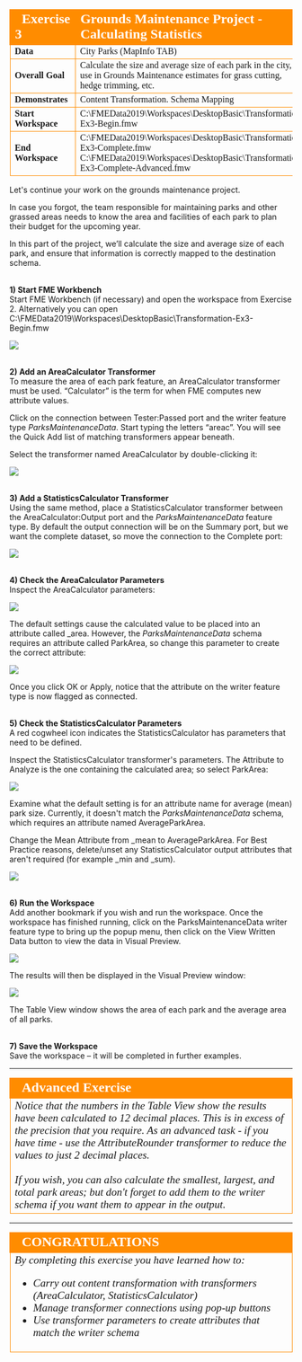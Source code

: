 <!--Exercise Section-->


<table style="border-spacing: 0px;border-collapse: collapse;font-family:serif">
<tr>
<td width=25% style="vertical-align:middle;background-color:darkorange;border: 2px solid darkorange">
<i class="fa fa-cogs fa-lg fa-pull-left fa-fw" style="color:white;padding-right: 12px;vertical-align:text-top"></i>
<span style="color:white;font-size:x-large;font-weight: bold">Exercise 3</span>
</td>
<td style="border: 2px solid darkorange;background-color:darkorange;color:white">
<span style="color:white;font-size:x-large;font-weight: bold">Grounds Maintenance Project - Calculating Statistics</span>
</td>
</tr>

<tr>
<td style="border: 1px solid darkorange; font-weight: bold">Data</td>
<td style="border: 1px solid darkorange">City Parks (MapInfo TAB)</td>
</tr>

<tr>
<td style="border: 1px solid darkorange; font-weight: bold">Overall Goal</td>
<td style="border: 1px solid darkorange">Calculate the size and average size of each park in the city, to use in Grounds Maintenance estimates for grass cutting, hedge trimming, etc.</td>
</tr>

<tr>
<td style="border: 1px solid darkorange; font-weight: bold">Demonstrates</td>
<td style="border: 1px solid darkorange">Content Transformation. Schema Mapping</td>
</tr>

<tr>
<td style="border: 1px solid darkorange; font-weight: bold">Start Workspace</td>
<td style="border: 1px solid darkorange">C:\FMEData2019\Workspaces\DesktopBasic\Transformation-Ex3-Begin.fmw</td>
</tr>

<tr>
<td style="border: 1px solid darkorange; font-weight: bold">End Workspace</td>
<td style="border: 1px solid darkorange">C:\FMEData2019\Workspaces\DesktopBasic\Transformation-Ex3-Complete.fmw<br>C:\FMEData2019\Workspaces\DesktopBasic\Transformation-Ex3-Complete-Advanced.fmw</td>
</tr>

</table>


Let's continue your work on the grounds maintenance project.

In case you forgot, the team responsible for maintaining parks and other grassed areas needs to know the area and facilities of each park to plan their budget for the upcoming year.

In this part of the project, we’ll calculate the size and average size of each park, and ensure that information is correctly mapped to the destination schema.


<br>**1) Start FME Workbench**
<br>Start FME Workbench (if necessary) and open the workspace from Exercise 2. Alternatively you can open C:\FMEData2019\Workspaces\DesktopBasic\Transformation-Ex3-Begin.fmw

![](./Images/Img2.221.Ex3.StartWorkspace.png)

<br>**2) Add an AreaCalculator Transformer**
<br>To measure the area of each park feature, an AreaCalculator transformer must be used. “Calculator” is the term for when FME computes new attribute values.

Click on the connection between Tester:Passed port and the writer feature type *ParksMaintenanceData*. Start typing the letters “areac”. You will see the Quick Add list of matching transformers appear beneath.

Select the transformer named AreaCalculator by double-clicking it:

![](./Images/Img2.222.Ex3.QuickAddAreaCalculator.png)


<br>**3) Add a StatisticsCalculator Transformer**
<br>Using the same method, place a StatisticsCalculator transformer between the AreaCalculator:Output port and the *ParksMaintenanceData* feature type. By default the output connection will be on the Summary port, but we want the complete dataset, so move the connection to the Complete port:

![](./Images/Img2.223.Ex3.StatsCalcInCanvas.png)


<br>**4) Check the AreaCalculator Parameters**
<br>Inspect the AreaCalculator parameters:

![](./Images/Img2.224.Ex3.AreaCalcParameters.png)

The default settings cause the calculated value to be placed into an attribute called _area. However, the *ParksMaintenanceData* schema requires an attribute called ParkArea, so change this parameter to create the correct attribute:

![](./Images/Img2.225.Ex3.AreaCalcEditedParameters.png)

Once you click OK or Apply, notice that the attribute on the writer feature type is now flagged as connected.


<br>**5) Check the StatisticsCalculator Parameters**
<br>A red cogwheel icon indicates the StatisticsCalculator has parameters that need to be defined.

Inspect the StatisticsCalculator transformer's parameters. The Attribute to Analyze is the one containing the calculated area; so select ParkArea:

![](./Images/Img2.226.Ex3.StatsCalcParameters1.png)

Examine what the default setting is for an attribute name for average (mean) park size. Currently, it doesn't match the *ParksMaintenanceData* schema, which requires an attribute named AverageParkArea.

Change the Mean Attribute from _mean to AverageParkArea. For Best Practice reasons, delete/unset any StatisticsCalculator output attributes that aren't required (for example _min and _sum).

![](./Images/Img2.227.Ex3.StatsCalcParameters2.png)


<br>**6) Run the Workspace**
<br>Add another bookmark if you wish and run the workspace. Once the workspace has finished running, click on the ParksMaintenanceData writer feature type to bring up the popup menu, then click on the View Written Data button to view the data in Visual Preview.

![](./Images/Img2.228.Ex3.ViewWrittenData.png)


The results will then be displayed in the Visual Preview window:

![](./Images/Img2.229.Ex3.VPTableView.png)

The Table View window shows the area of each park and the average area of all parks.


<br>**7) Save the Workspace**
<br>Save the workspace – it will be completed in further examples.


---

<!--Advanced Exercise Section-->

<table style="border-spacing: 0px">
<tr>
<td style="vertical-align:middle;background-color:darkorange;border: 2px solid darkorange">
<i class="fa fa-cogs fa-lg fa-pull-left fa-fw" style="color:white;padding-right: 12px;vertical-align:text-top"></i>
<span style="color:white;font-size:x-large;font-weight: bold;font-family:serif">Advanced Exercise</span>
</td>
</tr>

<tr>
<td style="border: 1px solid darkorange">
<span style="font-family:serif; font-style:italic; font-size:larger">
Notice that the numbers in the Table View show the results have been calculated to 12 decimal places. This is in excess of the precision that you require. As an advanced task - if you have time - use the AttributeRounder transformer to reduce the values to just 2 decimal places.
<br><br>If you wish, you can also calculate the smallest, largest, and total park areas; but don't forget to add them to the writer schema if you want them to appear in the output.
</span>
</td>
</tr>
</table>

---

<!--Exercise Congratulations Section-->

<table style="border-spacing: 0px">
<tr>
<td style="vertical-align:middle;background-color:darkorange;border: 2px solid darkorange">
<i class="fa fa-thumbs-o-up fa-lg fa-pull-left fa-fw" style="color:white;padding-right: 12px;vertical-align:text-top"></i>
<span style="color:white;font-size:x-large;font-weight: bold;font-family:serif">CONGRATULATIONS</span>
</td>
</tr>

<tr>
<td style="border: 1px solid darkorange">
<span style="font-family:serif; font-style:italic; font-size:larger">
By completing this exercise you have learned how to:
<br>
<ul><li>Carry out content transformation with transformers (AreaCalculator, StatisticsCalculator)</li>
<li>Manage transformer connections using pop-up buttons</li>
<li>Use transformer parameters to create attributes that match the writer schema</li></ul>
</span>
</td>
</tr>
</table>

